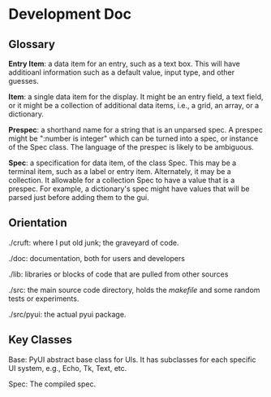 Development Doc
===

Glossary
---

**Entry Item**: a data item for an entry, such as a text box.  This
  will have additioanl information such as a default value, input
  type, and other guesses.

**Item**: a single data item for the display.  It might be an
  entry field, a text field, or it might be a collection of additional
  data items, i.e., a grid, an array, or a dictionary.

**Prespec**: a shorthand name for a string that is an unparsed spec.
  A prespec might be ":number is integer" which can be turned into a
  spec, or instance of the Spec class.  The language of the prespec is
  likely to be ambiguous.

**Spec**: a specification for data item, of the class Spec.  This may
  be a terminal item, such as a label or entry item.  Alternately, it
  may be a collection.  It allowable for a collection Spec to have a
  value that is a prespec.  For example, a dictionary's spec might have
  values that will be parsed just before adding them to the gui.

Orientation
---

./cruft:  where I put old junk; the graveyard of code.

./doc:  documentation, both for users and developers

./lib:  libraries or blocks of code that are pulled from other sources

./src:  the main source code directory, holds the *makefile* and some
   random tests or experiments.

./src/pyui:  the actual pyui package.

Key Classes
---

Base:   PyUI abstract base class for UIs.  It has subclasses for each specific UI system, e.g., Echo, Tk, Text, etc.

Spec:  The compiled spec.
